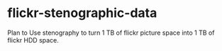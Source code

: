 flickr-stenographic-data
========================

Plan to Use stenography to turn 1 TB of flickr picture space into 1 TB of flickr HDD space. 
